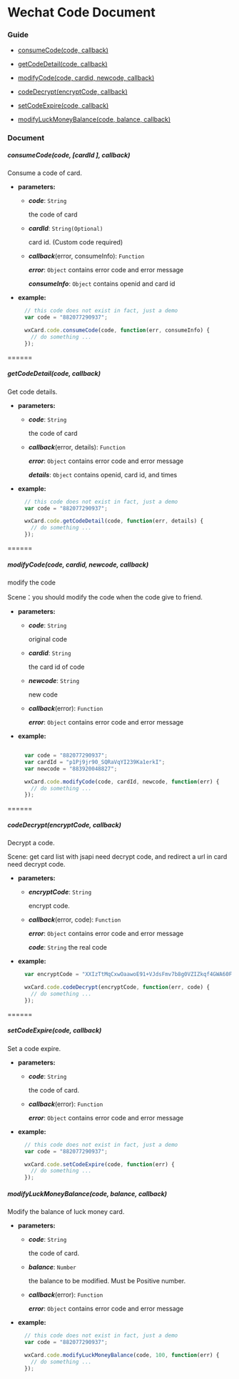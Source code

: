Wechat Code Document
======================

### Guide

- [consumeCode(code, callback)](#consumecodecode-callback)

- [getCodeDetail(code, callback)](#getcodedetailcode-callback)

- [modifyCode(code, cardid, newcode, callback)](#modifycodecode-cardid-newcode-callback)

- [codeDecrypt(encryptCode, callback)](#codedecryptencryptcode-callback)

- [setCodeExpire(code, callback)](#setcodeexpirecode-callback)

- [modifyLuckMoneyBalance(code, balance, callback)](#modifyluckmoneybalancecode-balance-callback)


### Document

##### consumeCode(code, [cardId ], callback)

Consume a code of card.

- **parameters:**

    - ***code***: `String`

      the code of card

    - ***cardId***: `String(Optional)`

      card id. (Custom code required)

    - ***callback***(error, consumeInfo): `Function`

        ***error***: `Object` contains error code and error message

        ***consumeInfo***: `Object` contains openid and card id

- **example:**

    ```javascript
      // this code does not exist in fact, just a demo
      var code = "882077290937";

      wxCard.code.consumeCode(code, function(err, consumeInfo) {
        // do something ...
      });
    ```

======


##### getCodeDetail(code, callback)

Get code details.

- **parameters:**

    - ***code***: `String`

      the code of card

    - ***callback***(error, details): `Function`

        ***error***: `Object` contains error code and error message

        ***details***: `Object` contains openid, card id, and times


- **example:**

    ```javascript
      // this code does not exist in fact, just a demo
      var code = "882077290937";

      wxCard.code.getCodeDetail(code, function(err, details) {
        // do something ...
      });

    ```

======

##### modifyCode(code, cardid, newcode, callback)

modify the code

Scene：you should modify the code when the code give to friend.

- **parameters:**

    - ***code***: `String`

      original code

    - ***cardid***: `String`

      the card id of code

    - ***newcode***: `String`

      new code

    - ***callback***(error): `Function`

        ***error***: `Object` contains error code and error message

- **example:**

    ```javascript

      var code = "882077290937";
      var cardId = "p1Pj9jr90_SQRaVqYI239Ka1erkI";
      var newcode = "883920048827";

      wxCard.code.modifyCode(code, cardId, newcode, function(err) {
        // do something ...
      });
    ```

======

##### codeDecrypt(encryptCode, callback)

Decrypt a code.

Scene: get card list with jsapi need decrypt code, and redirect a url in card need decrypt code.

- **parameters:**

    - ***encryptCode***: `String`

      encrypt code.

    - ***callback***(error, code): `Function`

        ***error***: `Object` contains error code and error message

        ***code***: `String` the real code

- **example:**

    ```javascript
      var encryptCode = "XXIzTtMqCxwOaawoE91+VJdsFmv7b8g0VZIZkqf4GWA60Fzpc8ksZ/5ZZ0DVkXdE";

      wxCard.code.codeDecrypt(encryptCode, function(err, code) {
        // do something ...
      });
    ```

======

##### setCodeExpire(code, callback)

Set a code expire.

- **parameters:**

    - ***code***: `String`

      the code of card.

    - ***callback***(error): `Function`

        ***error***: `Object` contains error code and error message

- **example:**

    ```javascript
      // this code does not exist in fact, just a demo
      var code = "882077290937";

      wxCard.code.setCodeExpire(code, function(err) {
        // do something ...
      });
    ```

##### modifyLuckMoneyBalance(code, balance, callback)

Modify the balance of luck money card.

- **parameters:**

    - ***code***: `String`

      the code of card.

    - ***balance***: `Number`

      the balance to be modified. Must be Positive number.

    - ***callback***(error): `Function`

        ***error***: `Object` contains error code and error message

- **example:**

    ```javascript
      // this code does not exist in fact, just a demo
      var code = "882077290937";

      wxCard.code.modifyLuckMoneyBalance(code, 100, function(err) {
        // do something ...
      });
    ```